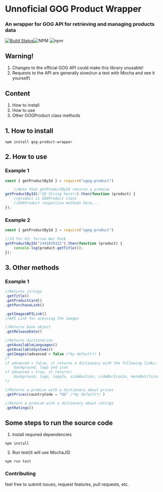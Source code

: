 # Unnoficial GOG Product Wrapper
### An wrapper for GOG API for retrieving and managing products data

[![Build Status](https://travis-ci.com/HDK101/unnoficial-gog-product-wrapper.svg?branch=master)](https://travis-ci.com/HDK101/unnoficial-gog-product-wrapper)![NPM](https://img.shields.io/npm/l/ugog-product)
![npm](https://img.shields.io/npm/v/ugog-product)


## Warning!
1. Changes to the official GOG API could make this library unusable!
2. Requests to the API are generally slow(run a test with Mocha and see it yourself)

## Content
1. How to install
2. How to use
3. Other GOGProduct class methods

## 1. How to install
```
npm install gog-product-wrapper
```

## 2. How to use
### Example 1
```javascript
const { getProductById } = require("ugog-product")

    //Note that getProductById returns a promise
getProductById(/*ID String here*/).then(function (product) {
    //product is GOGProduct class
    //GOGProduct respective methods here...
});

```

### Example 2
```javascript
const { getProductById } = require("ugog-product")

//Id for X3: Terran War Pack
getProductById("1441039322").then(function (product) {
    console.log(product.getTitle());
});

```

## 3. Other methods
### Example 1

```javascript
//Returns strings
.getTitle()
.getProductCard()
.getPurchaseLink()

.getImagesAPILink()
//API Link for acessing the images

//Returns Date object
.getReleaseDate()

//Returns dictionaries
.getAvailableLanguages()
.getAvailableSystems()
.getImages(advanced = false /*by default*/ )
/*
if advanced = false, it returns a dictionary with the following links:
    background, logo and icon
if advanced = true, it returns:
    background, logo, logo2x, sideBarIcon, sideBarIcon2x, menuNotificationAv, menuNotificationAv2
*/

//Returns a promise with a dictionary about prices 
.getPrices(countryCode = "US" /*by default*/ )

//Return a promise with a dictionary about ratings
.getRatings()

```

## Some steps to run the source code

1. Install required dependencies

```
npm install
```

2. Run test(it will use MochaJS)

```
npm run test
```

### Contributing
 feel free to submit issues, request features, pull requests, etc.
